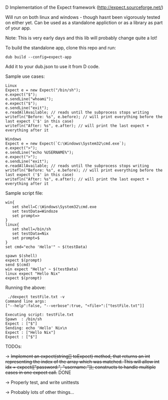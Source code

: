 D Implementation of the Expect framework (http://expect.sourceforge.net/)

Will run on both linux and windows - though hasnt been vigorously tested on either yet.
Can be used as a standalone appliction or as a library as part of your app.

Note: This is very early days and this lib will probably change quite a lot!

To build the standalone app, clone this repo and run:

```dub build --config=expect-app```


Add it to your dub.json to use it from D code.

Sample use cases:

```
Linux
Expect e = new Expect("/bin/sh");
e.expect("$");
e.sendLine("whoami");
e.expect("$");
e.sendLine("exit");
e.readAllAvailable; // reads until the subprocess stops writing
writefln("Before: %s", e.before); // will print everything before the last expect ('$' in this case)
writefln("After: %s", e.after); // will print the last expect + everything after it
```

```
Windows
Expect e = new Expect(`C:\Windows\System32\cmd.exe`);
e.expect(">");
e.sendLine("echo %USERNAME%");
e.expect(">");
e.sendLine("exit");
e.readAllAvailable; // reads until the subprocess stops writing
writefln("Before: %s", e.before); // will print everything before the last expect ('$' in this case)
writefln("After: %s", e.after); // will print the last expect + everything after it
```

Sample script file:
```
win{
   set shell=C:\Windows\System32\cmd.exe
   set testData=Windoze
   set prompt=>
}
linux{
   set shell=/bin/sh
   set testData=Nix
   set prompt=$
}
set cmd="echo 'Hello'" ~ $(testData)

spawn $(shell)
expect $(prompt)
send $(cmd)
win expect "Hello" ~ $(testData)
linux expect "Hello Nix"
expect $(prompt)

```
Running the above:
```
 ./dexpect testFile.txt -v
Command line args:
["--help":false, "--verbose":true, "<file>":["testFile.txt"]]

Executing script: testFile.txt
Spawn  : /bin/sh 
Expect : ["$"]
Sending: echo 'Hello' Nix\n
Expect : ["Hello Nix"]
Expect : ["$"]

```

TODOs:

-> ~~Implement an expect(string[] toExpect) method, that returns an int representing the index of the array which was matched.
   This will allow int idx = expect(["password:", "username:"]); constructs to handle multiple cases in one expect call.~~ DONE
    
-> Properly test, and write unittests 

-> Probably lots of other things...
